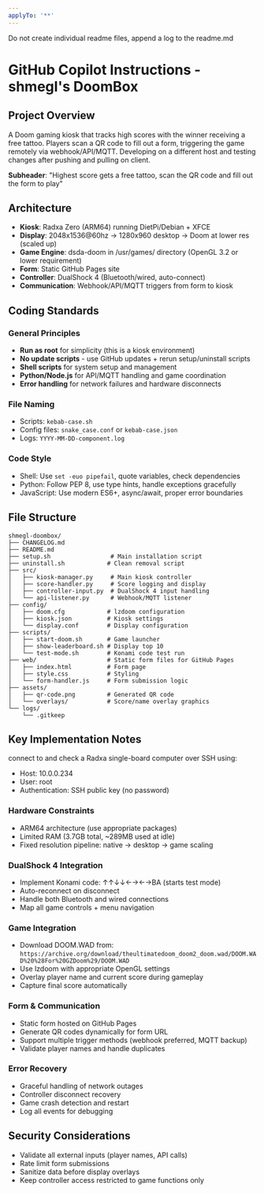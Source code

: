 ```yaml
---
applyTo: '**'
---
```

Do not create individual readme files, append a log to the readme.md

# GitHub Copilot Instructions - shmegl's DoomBox

## Project Overview
A Doom gaming kiosk that tracks high scores with the winner receiving a free tattoo. Players scan a QR code to fill out a form, triggering the game remotely via webhook/API/MQTT. Developing on a different host and testing changes after pushing and pulling on client.

**Subheader**: "Highest score gets a free tattoo, scan the QR code and fill out the form to play"

## Architecture
- **Kiosk**: Radxa Zero (ARM64) running DietPi/Debian + XFCE
- **Display**: 2048x1536@60hz → 1280x960 desktop → Doom at lower res (scaled up)
- **Game Engine**: dsda-doom in /usr/games/ directory (OpenGL 3.2 or lower requirement)
- **Form**: Static GitHub Pages site
- **Controller**: DualShock 4 (Bluetooth/wired, auto-connect)
- **Communication**: Webhook/API/MQTT triggers from form to kiosk

## Coding Standards

### General Principles
- **Run as root** for simplicity (this is a kiosk environment)
- **No update scripts** - use GitHub updates + rerun setup/uninstall scripts
- **Shell scripts** for system setup and management
- **Python/Node.js** for API/MQTT handling and game coordination
- **Error handling** for network failures and hardware disconnects

### File Naming
- Scripts: `kebab-case.sh`
- Config files: `snake_case.conf` or `kebab-case.json`
- Logs: `YYYY-MM-DD-component.log`

### Code Style
- Shell: Use `set -euo pipefail`, quote variables, check dependencies
- Python: Follow PEP 8, use type hints, handle exceptions gracefully
- JavaScript: Use modern ES6+, async/await, proper error boundaries

## File Structure
```
shmegl-doombox/
├── CHANGELOG.md
├── README.md
├── setup.sh                 # Main installation script
├── uninstall.sh            # Clean removal script
├── src/
│   ├── kiosk-manager.py     # Main kiosk controller
│   ├── score-handler.py     # Score logging and display
│   ├── controller-input.py  # DualShock 4 input handling
│   └── api-listener.py      # Webhook/MQTT listener
├── config/
│   ├── doom.cfg            # lzdoom configuration
│   ├── kiosk.json          # Kiosk settings
│   └── display.conf        # Display configuration
├── scripts/
│   ├── start-doom.sh       # Game launcher
│   ├── show-leaderboard.sh # Display top 10
│   └── test-mode.sh        # Konami code test run
├── web/                    # Static form files for GitHub Pages
│   ├── index.html          # Form page
│   ├── style.css           # Styling
│   └── form-handler.js     # Form submission logic
├── assets/
│   ├── qr-code.png         # Generated QR code
│   └── overlays/           # Score/name overlay graphics
└── logs/
    └── .gitkeep
```

## Key Implementation Notes

connect to and check a Radxa single-board computer over SSH using:
- Host: 10.0.0.234
- User: root
- Authentication: SSH public key (no password)

### Hardware Constraints
- ARM64 architecture (use appropriate packages)
- Limited RAM (3.7GB total, ~289MB used at idle)
- Fixed resolution pipeline: native → desktop → game scaling

### DualShock 4 Integration
- Implement Konami code: ↑↑↓↓←→←→BA (starts test mode)
- Auto-reconnect on disconnect
- Handle both Bluetooth and wired connections
- Map all game controls + menu navigation

### Game Integration
- Download DOOM.WAD from: `https://archive.org/download/theultimatedoom_doom2_doom.wad/DOOM.WAD%20%28For%20GZDoom%29/DOOM.WAD`
- Use lzdoom with appropriate OpenGL settings
- Overlay player name and current score during gameplay
- Capture final score automatically

### Form & Communication
- Static form hosted on GitHub Pages
- Generate QR codes dynamically for form URL
- Support multiple trigger methods (webhook preferred, MQTT backup)
- Validate player names and handle duplicates

### Error Recovery
- Graceful handling of network outages
- Controller disconnect recovery
- Game crash detection and restart
- Log all events for debugging

## Security Considerations
- Validate all external inputs (player names, API calls)
- Rate limit form submissions
- Sanitize data before display overlays
- Keep controller access restricted to game functions only